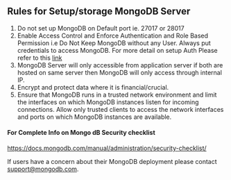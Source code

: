 ## Rules for Setup/storage MongoDB Server ##
1. Do not set up MongoDB on Default port ie. 27017 or 28017
2. Enable Access Control and Enforce Authentication and Role Based Permission i.e Do Not Keep MongoDB without any User. Always put credentials to access MongoDB. For more detail on setup Auth Please refer to this [link](https://github.com/ChhabraAnkur/Guidelines/blob/master/MongoDB%20Server%20Setup/EnableAuthAndRoles.md) 
3. MongoDB Server will only accessible from application server if both are hosted on same server then MongoDB will only access through internal IP.
4. Encrypt and protect data where it is financial/crucial.
5. Ensure that MongoDB runs in a trusted network environment and limit the interfaces on which MongoDB instances listen for incoming connections. Allow only trusted clients to access the network interfaces and ports on which MongoDB instances are available.



#### For Complete Info on Mongo dB Security checklist ####
https://docs.mongodb.com/manual/administration/security-checklist/

If users have a concern about their MongoDB deployment please contact support@mongodb.com.

